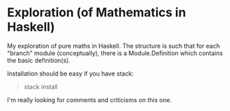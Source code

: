 # Exploration (of Mathematics in Haskell)

My exploration of pure maths in Haskell. The structure
is such that for each "branch" module (conceptually),
there is a Module.Definition which contains the basic
definition(s).

Installation should be easy if you have stack:

> stack install

I'm really looking for comments and criticisms on this one.
